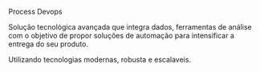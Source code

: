 Process Devops

Solução tecnológica avançada que integra dados, ferramentas de análise com o objetivo de propor soluções de automação para intensificar a entrega do seu produto.

Utilizando tecnologias modernas, robusta e escalaveis.
